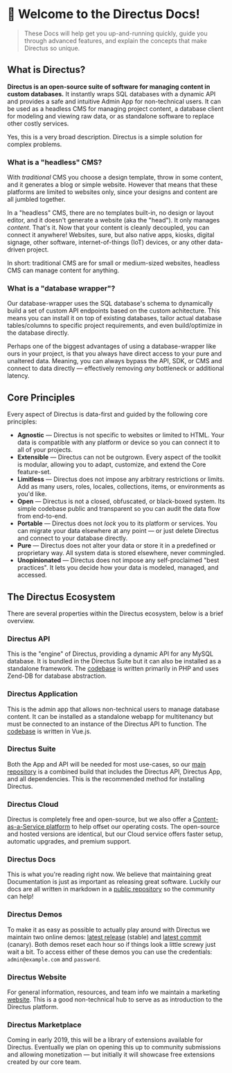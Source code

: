 # 🐰 Welcome to the Directus Docs!

> These Docs will help get you up-and-running quickly, guide you through advanced features, and explain the concepts that make Directus so unique.

## What is Directus?

**Directus is an open-source suite of software for managing content in custom databases.** It instantly wraps SQL databases with a dynamic API and provides a safe and intuitive Admin App for non-technical users. It can be used as a headless CMS for managing project content, a database client for modeling and viewing raw data, or as standalone software to replace other costly services.

Yes, this is a very broad description. Directus is a simple solution for complex problems.

### What is a "headless" CMS?
With _traditional_ CMS you choose a design template, throw in some content, and it generates a blog or simple website. However that means that these platforms are limited to websites only, since your designs and content are all jumbled together.

In a "headless" CMS, there are no templates built-in, no design or layout editor, and it doesn't generate a website (aka the "head"). It only manages _content_. That's it. Now that your content is cleanly decoupled, you can connect it anywhere! Websites, sure, but also native apps, kiosks, digital signage, other software, internet-of-things (IoT) devices, or any other data-driven project.

In short: traditional CMS are for small or medium-sized websites, headless CMS can manage content for anything.

### What is a "database wrapper"?
Our database-wrapper uses the SQL database's schema to dynamically build a set of custom API endpoints based on the custom achitecture. This means you can install it on top of existing databases, tailor actual database tables/columns to specific project requirements, and even build/optimize in the database directly. 

Perhaps one of the biggest advantages of using a database-wrapper like ours in your project, is that you always have direct access to your pure and unaltered data. Meaning, you can always bypass the API, SDK, or CMS and connect to data directly — effectively removing _any_ bottleneck or additional latency.

## Core Principles

Every aspect of Directus is data-first and guided by the following core principles:

* **Agnostic** — Directus is not specific to websites or limited to HTML. Your data is compatible with any platform or device so you can connect it to all of your projects.
* **Extensible** — Directus can not be outgrown. Every aspect of the toolkit is modular, allowing you to adapt, customize, and extend the Core feature-set.
* **Limitless** — Directus does not impose any arbitrary restrictions or limits. Add as many users, roles, locales, collections, items, or environments as you'd like.
* **Open** — Directus is not a closed, obfuscated, or black-boxed system. Its simple codebase public and transparent so you can audit the data flow from end-to-end.
* **Portable** — Directus does not _lock_ you to its platform or services. You can migrate your data elsewhere at any point — or just delete Directus and connect to your database directly.
* **Pure** — Directus does not alter your data or store it in a predefined or proprietary way. All system data is stored elsewhere, never commingled.
* **Unopinionated** — Directus does not impose any self-proclaimed "best practices". It lets you decide how your data is modeled, managed, and accessed.

## The Directus Ecosystem

There are several properties within the Directus ecosystem, below is a brief overview.

### Directus API

This is the "engine" of Directus, providing a dynamic API for any MySQL database. It is bundled in the Directus Suite but it can also be installed as a standalone framework. The [codebase](https://github.com/directus/api) is written primarily in PHP and uses Zend-DB for database abstraction.

### Directus Application

This is the admin app that allows non-technical users to manage database content. It can be installed as a standalone webapp for multitenancy but must be connected to an instance of the Directus API to function. The [codebase](https://github.com/directus/app) is written in Vue.js.

### Directus Suite

Both the App and API will be needed for most use-cases, so our [main repository](https://github.com/directus/directus) is a combined build that includes the Directus API, Directus App, and all dependencies. This is the recommended method for installing Directus.

### Directus Cloud

Directus is completely free and open-source, but we also offer a [Content-as-a-Service platform](https://directus.cloud/) to help offset our operating costs. The open-source and hosted versions are identical, but our Cloud service offers faster setup, automatic upgrades, and premium support.

### Directus Docs

This is what you're reading right now. We believe that maintaining great Documentation is just as important as releasing great software. Luckily our docs are all written in markdown in a [public repository](https://github.com/directus/docs) so the community can help!

### Directus Demos

To make it as easy as possible to actually play around with Directus we maintain two online demos: [latest release](https://directus.app) (stable) and [latest commit](https://next.directus.app) (canary). Both demos reset each hour so if things look a little screwy just wait a bit. To access either of these demos you can use the credentials: `admin@example.com` and `password`.

### Directus Website

For general information, resources, and team info we maintain a marketing [website](https://directus.io/). This is a good non-technical hub to serve as as introduction to the Directus platform.

### Directus Marketplace

Coming in early 2019, this will be a library of extensions available for Directus. Eventually we plan on opening this up to community submissions and allowing monetization — but initially it will showcase free extensions created by our core team.
